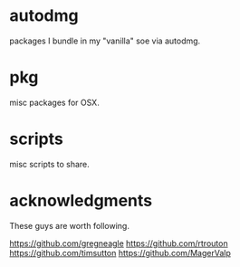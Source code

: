 # autodmg
packages I bundle in my "vanilla" soe via autodmg.

# pkg
misc packages for OSX.

# scripts
misc scripts to share.

# acknowledgments

These guys are worth following.

https://github.com/gregneagle
https://github.com/rtrouton
https://github.com/timsutton
https://github.com/MagerValp
